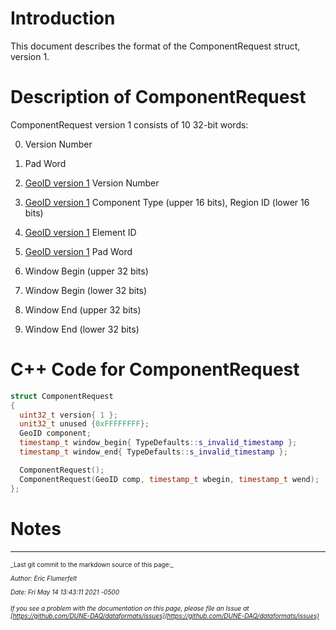 # Introduction

This document describes the format of the ComponentRequest struct, version 1.

# Description of ComponentRequest

ComponentRequest version 1 consists of 10 32-bit words:



0. Version Number


1. Pad Word


2. [GeoID version 1](GeoIDV1.md) Version Number


3. [GeoID version 1](GeoIDV1.md) Component Type (upper 16 bits), Region ID (lower 16 bits)


4. [GeoID version 1](GeoIDV1.md) Element ID


5. [GeoID version 1](GeoIDV1.md) Pad Word


6. Window Begin (upper 32 bits)


7. Window Begin (lower 32 bits)


8. Window End (upper 32 bits)


9. Window End (lower 32 bits)

# C++ Code for ComponentRequest

```CPP
struct ComponentRequest
{
  uint32_t version{ 1 };
  unit32_t unused {0xFFFFFFFF};
  GeoID component;
  timestamp_t window_begin{ TypeDefaults::s_invalid_timestamp };
  timestamp_t window_end{ TypeDefaults::s_invalid_timestamp };

  ComponentRequest();
  ComponentRequest(GeoID comp, timestamp_t wbegin, timestamp_t wend);
};
```

# Notes


-----

<font size="1">
_Last git commit to the markdown source of this page:_


_Author: Eric Flumerfelt_

_Date: Fri May 14 13:43:11 2021 -0500_

_If you see a problem with the documentation on this page, please file an Issue at [https://github.com/DUNE-DAQ/dataformats/issues](https://github.com/DUNE-DAQ/dataformats/issues)_
</font>
